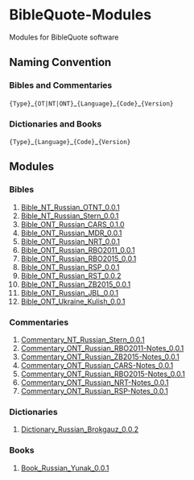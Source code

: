 # BibleQuote-Modules

Modules for BibleQuote software

## Naming Convention

### Bibles and Commentaries

`{Type}`\_`{OT|NT|ONT}`\_`{Language}`\_`{Code}`\_`{Version}`

### Dictionaries and Books

`{Type}`\_`{Language}`\_`{Code}`\_`{Version}`

## Modules

### Bibles

1. [Bible_NT_Russian_OTNT_0.0.1](https://github.com/BibleQuote/BibleQuote-Modules/raw/master/Bibles/Bible_NT_Russian_OTNT_0.0.1.7z)
1. [Bible_NT_Russian_Stern_0.0.1](https://github.com/BibleQuote/BibleQuote-Modules/raw/master/Bibles/Bible_NT_Russian_Stern_0.0.1.7z)
1. [Bible_ONT_Russian_CARS_0.1.0](https://github.com/BibleQuote/BibleQuote-Modules/raw/master/Bibles/Bible_ONT_Russian_CARS_0.1.0.7z)
1. [Bible_ONT_Russian_MDR_0.0.1](https://github.com/BibleQuote/BibleQuote-Modules/raw/master/Bibles/Bible_ONT_Russian_MDR_0.0.1.7z)
1. [Bible_ONT_Russian_NRT_0.0.1](https://github.com/BibleQuote/BibleQuote-Modules/raw/master/Bibles/Bible_ONT_Russian_NRT_0.0.1.7z)
1. [Bible_ONT_Russian_RBO2011_0.0.1](https://github.com/BibleQuote/BibleQuote-Modules/raw/master/Bibles/Bible_ONT_Russian_RBO2011_0.0.1.7z)
1. [Bible_ONT_Russian_RBO2015_0.0.1](https://github.com/BibleQuote/BibleQuote-Modules/raw/master/Bibles/Bible_ONT_Russian_RBO2015_0.0.1.7z)
1. [Bible_ONT_Russian_RSP_0.0.1](https://github.com/BibleQuote/BibleQuote-Modules/raw/master/Bibles/Bible_ONT_Russian_RSP_0.0.1.7z)
1. [Bible_ONT_Russian_RST_0.0.2](https://github.com/BibleQuote/BibleQuote-Modules/raw/master/Bibles/Bible_ONT_Russian_RST_0.0.2.7z)
1. [Bible_ONT_Russian_ZB2015_0.0.1](https://github.com/BibleQuote/BibleQuote-Modules/raw/master/Bibles/Bible_ONT_Russian_ZB2015_0.0.1.7z)
1. [Bible_ONT_Russian_JBL_0.0.1](https://github.com/BibleQuote/BibleQuote-Modules/raw/master/Bibles/Bible_ONT_Russian_JBL_0.0.1.7z)
1. [Bible_ONT_Ukraine_Kulish_0.0.1](https://github.com/BibleQuote/BibleQuote-Modules/raw/master/Bibles/Bible_ONT_Ukraine_Kulish_0.0.1.7z)

### Commentaries

1. [Commentary_NT_Russian_Stern_0.0.1](https://github.com/BibleQuote/BibleQuote-Modules/raw/master/Commentaries/Commentary_NT_Russian_Stern_0.0.1.7z)
1. [Commentary_ONT_Russian_RBO2011-Notes_0.0.1](https://github.com/BibleQuote/BibleQuote-Modules/raw/master/Commentaries/Commentary_ONT_Russian_RBO2011-Notes_0.0.1.7z)
1. [Commentary_ONT_Russian_ZB2015-Notes_0.0.1](https://github.com/BibleQuote/BibleQuote-Modules/raw/master/Commentaries/Commentary_ONT_Russian_ZB2015-Notes_0.0.1.7z)
1. [Commentary_ONT_Russian_CARS-Notes_0.0.1](https://github.com/BibleQuote/BibleQuote-Modules/raw/master/Commentaries/Commentary_ONT_Russian_CARS-Notes_0.0.1.7z)
1. [Commentary_ONT_Russian_RBO2015-Notes_0.0.1](https://github.com/BibleQuote/BibleQuote-Modules/raw/master/Commentaries/Commentary_ONT_Russian_RBO2015-Notes_0.0.1.7z)
1. [Commentary_ONT_Russian_NRT-Notes_0.0.1](https://github.com/BibleQuote/BibleQuote-Modules/raw/master/Commentaries/Commentary_ONT_Russian_NRT-Notes_0.0.1.7z)
1. [Commentary_ONT_Russian_RSP-Notes_0.0.1](https://github.com/BibleQuote/BibleQuote-Modules/raw/master/Commentaries/Commentary_ONT_Russian_RSP-Notes_0.0.1.7z)

### Dictionaries

1. [Dictionary_Russian_Brokgauz_0.0.2](https://github.com/BibleQuote/BibleQuote-Modules/raw/master/Dictionaries/Dictionary_Russian_Brokgauz_0.0.2.7z)

### Books

1. [Book_Russian_Yunak_0.0.1](https://github.com/BibleQuote/BibleQuote-Modules/raw/master/Books/Book_Russian_Yunak_0.0.1.7z)
